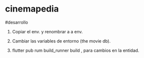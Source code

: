 # cinemapedia

#desarrollo

1. Copiar el env. y renombrar a a env.
2. Cambiar las variables de entorno (the movie db).

3.  flutter pub rum build_runner build , para cambios en la entidad.

